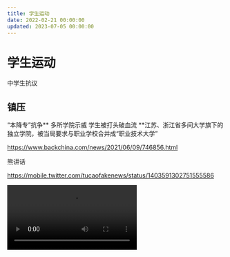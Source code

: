 ```yaml
---
title: 学生运动
date: 2022-02-21 00:00:00
updated: 2023-07-05 00:00:00
---
```


# 学生运动

中学生抗议

## 镇压

“本降专”抗争** 多所学院示威 学生被打头破血流 **江苏、浙江省多间大学旗下的独立学院，被当局要求与职业学校合并成“职业技术大学”

https://www.backchina.com/news/2021/06/09/746856.html

熊讲话

https://mobile.twitter.com/tucaofakenews/status/1403591302751555586

![学生运动-0-IMG_0391.MP4](assets/学生运动-0-IMG_0391.MP4)
